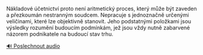 
Nákladové účetnictví proto není aritmetický proces, který může být zaveden a přezkoumán nestranným soudcem. Nepracuje s jednoznačně určenými veličinami, které lze objektivně stanovit. Jeho podstatnými položkami jsou výsledky rozumění budoucím podmínkám, jež jsou vždy nutně zabarvené názorem podnikatele na budoucí stav trhu.

[🔊 Poslechnout audio](/data/7-paragraphs/audio/chapter_63/para_004-Nkladov-etnictv-proto-nen-aritmetick-proces.mp3)
